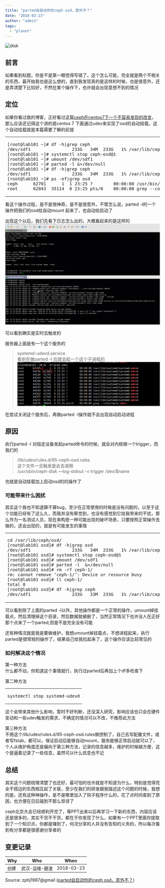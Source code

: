 ```yaml
---
title: "parted会启动你的ceph osd，意外不？"
date: "2018-03-23"
author: "admin"
tags: 
  - "planet"
---
```


  
![disk](images/yellowhelmet.png)  

## 前言

如果看到标题，你是不是第一眼觉得写错了，这个怎么可能，完全就是两个不相关的东西，最开始我也是这么想的，直到我发现真的是这样的时候，也是很意外，还是弄清楚下比较好，不然在某个操作下，也许就会出现意想不到的情况

## 定位

如果你看过我的博客，正好看过这篇[ceph在centos7下一个不容易发现的改变](http://www.zphj1987.com/2016/03/31/ceph%E5%9C%A8centos7%E4%B8%8B%E4%B8%80%E4%B8%AA%E4%B8%8D%E5%AE%B9%E6%98%93%E5%8F%91%E7%8E%B0%E7%9A%84%E6%94%B9%E5%8F%98/)，那么应该还记得这个讲的是centos 7 下面通过udev来实现了osd的自动挂载，这个自动挂载就是本篇需要了解的前提  

<table><tbody><tr><td class="code"><pre><span class="line">[root@lab101 ~]<span class="comment"># df -h|grep ceph</span></span><br><span class="line">/dev/sdf1                <span class="number">233</span>G   <span class="number">34</span>M  <span class="number">233</span>G   <span class="number">1</span>% /var/lib/ceph/osd/ceph-<span class="number">1</span></span><br><span class="line">[root@lab101 ~]<span class="comment"># systemctl stop ceph-osd@1</span></span><br><span class="line">[root@lab101 ~]<span class="comment"># umount /dev/sdf1 </span></span><br><span class="line">[root@lab101 ~]<span class="comment"># parted -l &amp;&gt;/dev/null</span></span><br><span class="line">[root@lab101 ~]<span class="comment"># df -h|grep ceph</span></span><br><span class="line">/dev/sdf1                <span class="number">233</span>G   <span class="number">34</span>M  <span class="number">233</span>G   <span class="number">1</span>% /var/lib/ceph/osd/ceph-<span class="number">1</span></span><br><span class="line">[root@lab101 ~]<span class="comment"># ps -ef|grep osd</span></span><br><span class="line">ceph      <span class="number">62701</span>      <span class="number">1</span>  <span class="number">1</span> <span class="number">23</span>:<span class="number">25</span> ?        <span class="number">00</span>:<span class="number">00</span>:<span class="number">00</span> /usr/bin/ceph-osd <span class="operator">-f</span> --cluster ceph --id <span class="number">1</span> --setuser ceph --setgroup ceph</span><br><span class="line">root      <span class="number">62843</span>  <span class="number">35114</span>  <span class="number">0</span> <span class="number">23</span>:<span class="number">25</span> pts/<span class="number">0</span>    <span class="number">00</span>:<span class="number">00</span>:<span class="number">00</span> grep --color=auto osd</span><br></pre></td></tr></tbody></table>

看这个操作过程，是不是很神奇，是不是很意外，不管怎么说，parted -l的一个操作把我们的osd给自动mount 起来了，也自动给启动了

出现这个以后，我们先看下日志怎么出的，大概看起来的是这样的  
![parted.gif-4083.1kB](images/parted.gif)

可以看到确实是实时去触发的

服务器上面是有一个这个服务的

> systemd-udevd.service  
> 看到在做parted -l 后就会起一个这个子进程的  
> ![image.png-146.3kB](images/image.png)

在尝试关闭这个服务后，再做parted -l操作就不会出现自动启动进程

## 原因

执行parted -l 对指定设备发起parted命令的时候，就会对内核做一个trigger，而我们的

> /lib/udev/rules.d/95-ceph-osd.rules  
> 这个文件一旦触发是会去调用  
> /usr/sbin/ceph-disk —log-stdout -v trigger /dev/$name

也就是自动挂载加上启动osd的的操作了

### 可能带来什么困扰

其实这个我也不知道算不算bug，至少在正常使用的时候是没有问题的，以至于这个功能已经有了这么久，而我并没有察觉到，也没有感觉到它给我带来的干扰，那么作为一名测试人员，现在来构思一种可能出现的破坏场景，只要按照正常操作去做的，还会出现的，就是有可能发生的事情  

<table><tbody><tr><td class="code"><pre><span class="line"><span class="built_in">cd</span> /var/lib/ceph/osd/</span><br><span class="line">[root@lab101 osd]<span class="comment"># df -h|grep osd</span></span><br><span class="line">/dev/sdf1                <span class="number">233</span>G   <span class="number">34</span>M  <span class="number">233</span>G   <span class="number">1</span>% /var/lib/ceph/osd/ceph-<span class="number">1</span></span><br><span class="line">[root@lab101 osd]<span class="comment"># systemctl stop ceph-osd@1</span></span><br><span class="line">[root@lab101 osd]<span class="comment"># umount /dev/sdf1</span></span><br><span class="line">[root@lab101 osd]<span class="comment"># parted -l  &amp;&gt;/dev/null</span></span><br><span class="line">[root@lab101 osd]<span class="comment"># rm -rf ceph-1/</span></span><br><span class="line">rm: cannot remove ‘ceph-<span class="number">1</span>/’: Device or resource busy</span><br><span class="line">[root@lab101 osd]<span class="comment"># ll ceph-1/</span></span><br><span class="line">total <span class="number">0</span></span><br><span class="line">[root@lab101 osd]<span class="comment"># df -h|grep ceph</span></span><br><span class="line">/dev/sdf1                <span class="number">233</span>G   <span class="number">33</span>M  <span class="number">233</span>G   <span class="number">1</span>% /var/lib/ceph/osd/ceph-<span class="number">1</span></span><br></pre></td></tr></tbody></table>

可以看到除了上面的parted -l以外，其他操作都是一个正常的操作，umount掉挂载点，然后清理掉这个目录，然后数据就被删了，当然正常情况下也许没人在正好那个点来了一个parted,但是不是完全没有可能

还有种情况就是我是要做维护，我想umount掉挂载点，不想进程起来，执行parted是很常规的操作了，结果自己给我拉起来了，这个操作应该比较常见的

### 如何解决这个情况

第一种方法  
什么都不动，你知道这个事情就行，执行过parted后再加上个df多检查下

第二种方法  

<table><tbody><tr><td class="code"><pre><span class="line">systemctl stop systemd-udevd</span><br></pre></td></tr></tbody></table>

这个会带来其他什么影响，暂时不好判断，还没深入研究，影响应该也只会在硬件变动和一些udev触发的需求，不确定的情况可以不改，不推荐此方法

第三种方法  
不用这个/lib/udev/rules.d/95-ceph-osd.rules做控制了，自己去写配置文件，或者写fstab，都可以，保证启动后能够自动mount，服务能够正常启动就可以了，个人从维护角度还是偏向于第三种方法，记录的信息越多，维护的时候越方便，这个是逼着记录了一些信息，虽然可以什么信息也不记

## 总结

其实这个问题梳理清楚了也还好，最可怕的也许就是不知道为什么，特别是觉得完全不搭边的东西相互起了关联，至少在我们的研发跟我描述这个问题的时候，我想的是，还有这种神操作，是不是哪里加入了钩子程序什么的，花了点时间查到了原因，也方便在日后碰到不那么惊讶了

ceph北京大会已经顺利开完了，等PPT出来以后再学习一下新的东西，内容应该还是很多的，其实干货不干货，都在于你发现了什么，如果有一个PPT里面你提取到了一个知识点，你都是赚到了，何况分享的人并没有告知的义务的，所以每次看到有分享都是很感谢分享者的

## 变更记录

| Why | Who | When |
| --- | --- | --- |
| 创建 | 武汉-运维-磨渣 | 2018-03-23 |

Source: zphj1987@gmail ([parted会启动你的ceph osd，意外不？](http://www.zphj1987.com/2018/03/23/parted-may-start-your-osd/))
